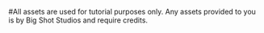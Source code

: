 #All assets are used for tutorial purposes only. Any assets provided to you is by Big Shot Studios and require credits. 
